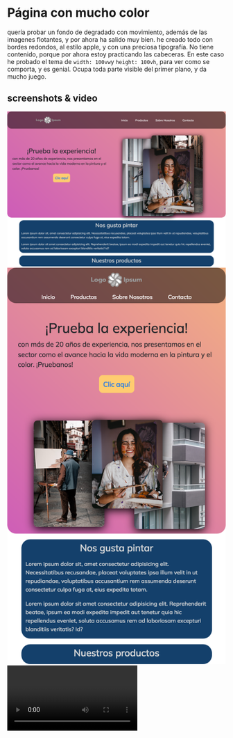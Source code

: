 # Página con mucho color
quería probar un fondo de degradado con movimiento, además de las imagenes flotantes, y por ahora ha salido muy bien. he creado todo con bordes redondos, al estilo apple, y con una preciosa tipografía.
No tiene contenido, porque por ahora estoy practicando las cabeceras. En este caso he probado el tema de `width: 100vw`y `height: 100vh`, para ver como se comporta, y es genial. Ocupa toda parte visible del primer plano, y da mucho juego.
## screenshots & video
![screenshot](./screenshots/screenshot.png)
![responsive](./screenshots/responsive.png)
![video](./screenshots/video.mp4)